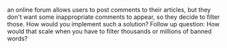 an online forum allows users to post comments to their articles, but they don't want some inappropriate comments to 
appear, so they decide to filter those. How would you implement such a solution? Follow up question: How would that
 scale when you have to filter thousands or millions of banned words?